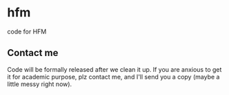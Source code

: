 # hfm
code for HFM

## Contact me
Code will be formally released after we clean it up.
If you are anxious to get it for academic purpose, plz contact me, and I'll send you a copy (maybe a little messy right now).
